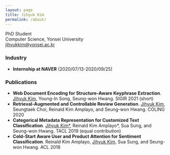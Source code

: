 ```yaml
---
layout: page
title: Jihyuk Kim
permalink: /about/
---
```



PhD Student <br>
Computer Science, Yonsei University <br>
jihyukkim@yonsei.ac.kr


### Industry
- <b>Internship at NAVER</b> (2020/07/13-2020/09/25) 

### Publications
- <b>Web Document Encoding for Structure-Aware Keyphrase Extraction</b>. <u>Jihyuk Kim</u>, Young-In Song, Seung-won Hwang. SIGIR 2021 (short)
- <b>Retrieval-Augmented and Controllable Review Generation</b>. <u>Jihyuk Kim</u>, Seungtaek Choi, Reinald Kim Amplayo, and Seung-won Hwang. COLING 2020
- <b>Categorical Metadata Representation for Customized Text Classification</b>. <u>Jihyuk Kim*</u>, Reinald Kim Amplayo*, Sua Sung, and Seung-won Hwang. TACL 2019 (equal contribution)
- <b>Cold-Start Aware User and Product Attention for Sentiment Classification</b>. Reinald Kim Amplayo, <u>Jihyuk Kim</u>, Sua Sung, and Seung-won Hwang. ACL 2018
